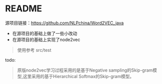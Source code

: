 # README

源项目链接：https://github.com/NLPchina/Word2VEC_java

+ 在源项目的基础上做了一些小改动
+ 在源项目的基础上实现了node2vec

> 使用参考 src/test

todo:
> 原版node2vec学习过程采用的是基于Negative sampling的Skip-gram模型,这里采用的基于Hierarchical Softmax的Skip-gram模型。

